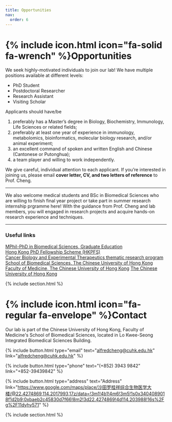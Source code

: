 ```yaml
---
title: Opportunities
nav:
  order: 6
---
```


# {% include icon.html icon="fa-solid fa-wrench" %}Opportunities

We seek highly-motivated individuals to join our lab! We have multiple positions available at different levels:​
* PhD Student
* Postdoctoral Researcher
* Research Assistant
* Visiting Scholar

Applicants should have/be 
1. preferably has a Master’s degree in Biology, Biochemistry, Immunology, Life Sciences or related fields; 
2. preferably at least one year of experience in immunology, metabolomics, bioinformatics, molecular biology research, and/or animal experiment; 
3. an excellent command of spoken and written English and Chinese (Cantonese or Putonghua); 
4. a team player and willing to work independently.

We give careful, individual attention to each applicant. If you’re interested in joining us, please email **cover letter, CV, and two letters of reference** to Prof. Cheng.

---

We also welcome medical students and BSc in Biomedical Sciences who are willing to finish final year project or take part in summer research internship prgramme here! With the guidance from Prof. Cheng and lab members, you will engaged in research projects and acquire hands-on research experience and techniques. 

---

### Useful links
[MPhil-PhD in Biomedical Sciences, Graduate Education](https://www2.sbs.cuhk.edu.hk/en-gb/education/graduate-education)  
[Hong Kong PhD Fellowship Scheme (HKPFS)](https://www.gs.cuhk.edu.hk/admissions/scholarships-fees/hkpfs)  
[Cancer Biology and Experimental Therapeutics thematic research program](https://www2.sbs.cuhk.edu.hk/en-gb/research/thematic-research-programs/cancer-biology-and-experimental-therapeutics)  
[School of Biomedical Sciences, The Chinese University of Hong Kong](https://www2.sbs.cuhk.edu.hk/en-gb/)  
[Faculty of Medicine, The Chinese University of Hong Kong](https://www.med.cuhk.edu.hk)
[The Chinese University of Hong Kong](https://www.cuhk.edu.hk/chinese/index.html)  

{% include section.html %}


# {% include icon.html icon="fa-regular fa-envelope" %}Contact

Our lab is part of the Chinese University of Hong Kong, Faculty of Medicine's School of Biomedical Sciences, located in Lo Kwee-Seong Integrated Biomedical Sciences Building.


{% include button.html type="email" text="alfredcheng@cuhk.edu.hk" link="alfredcheng@cuhk.edu.hk" %}

{% include button.html type="phone" text="(+852) 3943 9842" link="+852-39439842" %}

{% include button.html type="address" text="Address" link="https://www.google.com/maps/place/沙田罗桂祥综合生物医学大楼/@22.4274869,114.2017993,17z/data=!3m1!4b1!4m6!3m5!1s0x3404089018f1d2b9:0xbaeb2c45830d7f66!8m2!3d22.4274869!4d114.203988!16s%2Fg%2F11dyhy571" %}


{% include section.html %}
